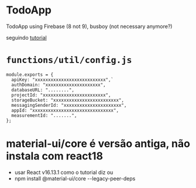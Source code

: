 # TodoApp
TodoApp using Firebase (8 not 9), busboy (not necessary anymore?)

seguindo [tutorial](https://www.freecodecamp.org/news/how-to-build-a-todo-application-using-reactjs-and-firebase/)

# `functions/util/config.js`
    module.exports = {
      apiKey: "xxxxxxxxxxxxxxxxxxxxxxxxxxx",`
      authDomain: "xxxxxxxxxxxxxxxxxxxxx",
      databaseURL: "........",
      projectId: "xxxxxxxxxxxxxxxxxxxxxxxx",
      storageBucket: "xxxxxxxxxxxxxxxxxxxxxxxxx",
      messagingSenderId: "xxxxxxxxxxxxxxxxxxxxxx",
      appId: "xxxxxxxxxxxxxxxxxxxxxxxxxxxxxxx",
      measurementId: ".......",
    };

# material-ui/core é versão antiga, não instala com react18
 - usar React v16.13.1 como o tutorial diz ou
 - npm install @material-ui/core --legacy-peer-deps
